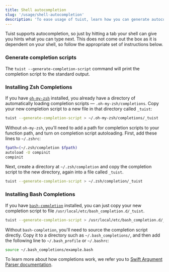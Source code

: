 ```yaml
---
title: Shell autocompletion
slug: '/usage/shell-autocompletion'
description: 'To ease usage of tuist, learn how you can generate autocompletions for your shell'
---
```


Tuist supports autocompletion, so just by hitting a tab your shell can give you hints what you can type next.
This does not come out the box as it is dependent on your shell, so follow the appropriate set of instructions below.

### Generate completion scripts

The `tuist --generate-completion-script` command will print the completion script to the standard output.

### Installing Zsh Completions

If you have [`oh-my-zsh`](https://ohmyz.sh) installed, you already have a directory of automatically loading completion scripts — `.oh-my-zsh/completions`. Copy your new completion script to a new file in that directory called `_tuist`:

```sh
tuist --generate-completion-script > ~/.oh-my-zsh/completions/_tuist
```

Without `oh-my-zsh`, you'll need to add a path for completion scripts to your function path, and turn on completion script autoloading. First, add these lines to `~/.zshrc`:

```sh
fpath=(~/.zsh/completion $fpath)
autoload -U compinit
compinit
```

Next, create a directory at `~/.zsh/completion` and copy the completion script to the new directory, again into a file called `_tuist`.

```sh
tuist --generate-completion-script > ~/.zsh/completion/_tuist
```

### Installing Bash Completions

If you have [`bash-completion`](https://github.com/scop/bash-completion) installed, you can just copy your new completion script to file `/usr/local/etc/bash_completion.d/_tuist`.

```sh
tuist --generate-completion-script > /usr/local/etc/bash_completion.d/_tuist
```

Without `bash-completion`, you'll need to source the completion script directly. Copy it to a directory such as `~/.bash_completions/`, and then add the following line to `~/.bash_profile` or `~/.bashrc`:

```sh
source ~/.bash_completions/example.bash
```

To learn more about how completions work, we refer you to [Swift Argument Parser documentation](https://github.com/apple/swift-argument-parser/blob/280700d361c1b3af6e2345f5e24f67fa9450bec6/Documentation/07%20Completion%20Scripts.md).
